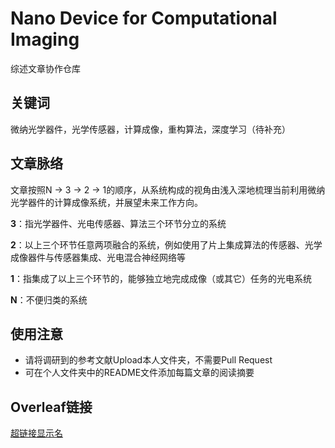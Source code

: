 # Nano Device for Computational Imaging
综述文章协作仓库

## 关键词
微纳光学器件，光学传感器，计算成像，重构算法，深度学习（待补充）

## 文章脉络
文章按照N $\to$ 3 $\to$ 2 $\to$ 1的顺序，从系统构成的视角由浅入深地梳理当前利用微纳光学器件的计算成像系统，并展望未来工作方向。

**3**：指光学器件、光电传感器、算法三个环节分立的系统

**2**：以上三个环节任意两项融合的系统，例如使用了片上集成算法的传感器、光学成像器件与传感器集成、光电混合神经网络等

**1**：指集成了以上三个环节的，能够独立地完成成像（或其它）任务的光电系统

**N**：不便归类的系统

## 使用注意
+ 请将调研到的参考文献Upload本人文件夹，不需要Pull Request
+ 可在个人文件夹中的README文件添加每篇文章的阅读摘要

## Overleaf链接
[超链接显示名](www.baidu.com)
